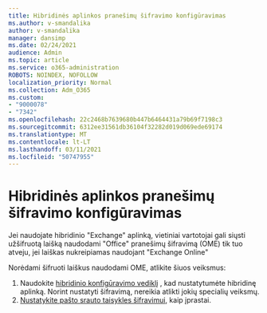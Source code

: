 ```yaml
---
title: Hibridinės aplinkos pranešimų šifravimo konfigūravimas
ms.author: v-smandalika
author: v-smandalika
manager: dansimp
ms.date: 02/24/2021
audience: Admin
ms.topic: article
ms.service: o365-administration
ROBOTS: NOINDEX, NOFOLLOW
localization_priority: Normal
ms.collection: Adm_O365
ms.custom:
- "9000078"
- "7342"
ms.openlocfilehash: 22c2468b7639680b447b6464431a79b69f7198c3
ms.sourcegitcommit: 6312ee31561db36104f32282d019d069ede69174
ms.translationtype: MT
ms.contentlocale: lt-LT
ms.lasthandoff: 03/11/2021
ms.locfileid: "50747955"
---
```

# <a name="configure-message-encryption-for-a-hybrid-environment"></a>Hibridinės aplinkos pranešimų šifravimo konfigūravimas

Jei naudojate hibridinio "Exchange" aplinką, vietiniai vartotojai gali siųsti užšifruotą laišką naudodami "Office" pranešimų šifravimą (OME) tik tuo atveju, jei laiškas nukreipiamas naudojant "Exchange Online"

Norėdami šifruoti laiškus naudodami OME, atlikite šiuos veiksmus:

1. Naudokite [hibridinio konfigūravimo vediklį](https://docs.microsoft.com/Exchange/hybrid-configuration-wizard) , kad nustatytumėte hibridinę aplinką. Norint nustatyti šifravimą, nereikia atlikti jokių specialių veiksmų.
2. [Nustatykite pašto srauto taisykles šifravimui,](https://docs.microsoft.com/microsoft-365/compliance/define-mail-flow-rules-to-encrypt-email) kaip įprastai.


